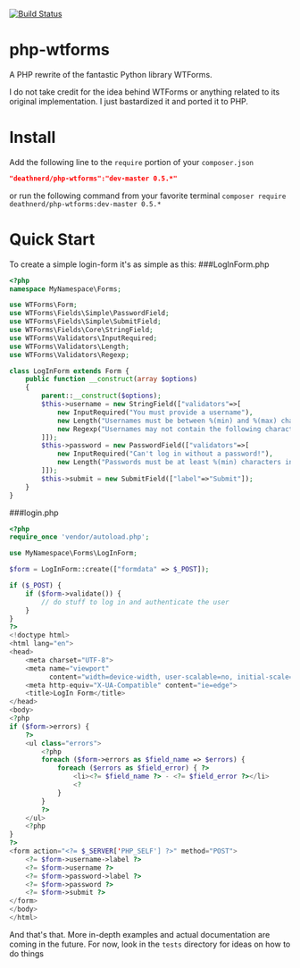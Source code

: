 [![Build Status](https://travis-ci.org/Deathnerd/php-wtforms.svg?branch=master)](https://travis-ci.org/Deathnerd/php-wtforms)
# php-wtforms
A PHP rewrite of the fantastic Python library WTForms. 

I do not take credit for the idea behind WTForms or anything related to its original implementation. I just bastardized it and ported it to PHP. 

# Install
Add the following line to the `require` portion of your `composer.json`
```json
"deathnerd/php-wtforms":"dev-master 0.5.*"
```
or run the following command from your favorite terminal
`composer require deathnerd/php-wtforms:dev-master 0.5.*`

# Quick Start
To create a simple login-form it's as simple as this:
###LogInForm.php
```php
<?php
namespace MyNamespace\Forms;

use WTForms\Form;
use WTForms\Fields\Simple\PasswordField;
use WTForms\Fields\Simple\SubmitField;
use WTForms\Fields\Core\StringField;
use WTForms\Validators\InputRequired;
use WTForms\Validators\Length;
use WTForms\Validators\Regexp;

class LogInForm extends Form {
    public function __construct(array $options)
    {
        parent::__construct($options);
        $this->username = new StringField(["validators"=>[
            new InputRequired("You must provide a username"),
            new Length("Usernames must be between %(min) and %(max) characters long", ["min"=>3, "max"=>10]),
            new Regexp("Usernames may not contain the following characters: ;-/@", ["regex"=>'/^((?!;\\-\\/@).)*$/'])
        ]]);
        $this->password = new PasswordField(["validators"=>[
            new InputRequired("Can't log in without a password!"),
            new Length("Passwords must be at least %(min) characters in length", ["min"=>5])
        ]]);
        $this->submit = new SubmitField(["label"=>"Submit"]);
    }
}
```
###login.php
```php
<?php
require_once 'vendor/autoload.php';

use MyNamespace\Forms\LogInForm;

$form = LogInForm::create(["formdata" => $_POST]);

if ($_POST) {
    if ($form->validate()) {
        // do stuff to log in and authenticate the user
    }
}
?>
<!doctype html>
<html lang="en">
<head>
    <meta charset="UTF-8">
    <meta name="viewport"
          content="width=device-width, user-scalable=no, initial-scale=1.0, maximum-scale=1.0, minimum-scale=1.0">
    <meta http-equiv="X-UA-Compatible" content="ie=edge">
    <title>LogIn Form</title>
</head>
<body>
<?php
if ($form->errors) {
    ?>
    <ul class="errors">
        <?php
        foreach ($form->errors as $field_name => $errors) {
            foreach ($errors as $field_error) { ?>
                <li><?= $field_name ?> - <?= $field_error ?></li>
                <?
            }
        }
        ?>
    </ul>
    <?php
}
?>
<form action="<?= $_SERVER['PHP_SELF'] ?>" method="POST">
    <?= $form->username->label ?>
    <?= $form->username ?>
    <?= $form->password->label ?>
    <?= $form->password ?>
    <?= $form->submit ?>
</form>
</body>
</html>
```

And that's that. More in-depth examples and actual documentation are coming in the future. For now, look in the `tests` directory for ideas on how to do things